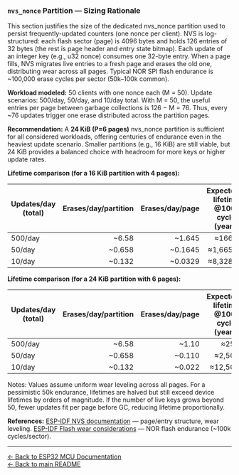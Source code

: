 
### `nvs_nonce` Partition — Sizing Rationale
This section justifies the size of the dedicated nvs_nonce partition used to persist frequently-updated counters (one nonce per client). NVS is log-structured: each flash sector (page) is 4096 bytes and holds 126 entries of 32 bytes (the rest is page header and entry state bitmap). Each update of an integer key (e.g., u32 nonce) consumes one 32-byte entry. When a page fills, NVS migrates live entries to a fresh page and erases the old one, distributing wear across all pages. Typical NOR SPI flash endurance is ~100,000 erase cycles per sector (50k–100k common).

**Workload modeled:** 50 clients with one nonce each (M = 50). Update scenarios: 500/day, 50/day, and 10/day total. With M = 50, the useful entries per page between garbage collections is 126 − M = 76. Thus, every ~76 updates trigger one erase distributed across the partition pages.

**Recommendation:** A **24 KiB (P=6 pages)** nvs_nonce partition is sufficient for all considered workloads, offering centuries of endurance even in the heaviest update scenario. Smaller partitions (e.g., 16 KiB) are still viable, but 24 KiB provides a balanced choice with headroom for more keys or higher update rates.

**Lifetime comparison (for a 16 KiB partition with 4 pages):**

| Updates/day (total) | Erases/day/partition | Erases/day/page | Expected lifetime @100k cycles (years) | Expected lifetime @50k cycles (years) |
|---------------------|----------------------:|----------------:|---------------------------------------:|--------------------------------------:|
| 500/day             | ~6.58                 | ~1.645          | ≈166.6                                 | ≈83.3                                 |
| 50/day              | ~0.658                | ~0.1645         | ≈1,665.8                               | ≈832.9                                |
| 10/day              | ~0.132                | ~0.0329         | ≈8,328.8                               | ≈4,164.4                              |

**Lifetime comparison (for a 24 KiB partition with 6 pages):**

| Updates/day (total) | Erases/day/partition | Erases/day/page | Expected lifetime @100k cycles (years) | Expected lifetime @50k cycles (years) |
|---------------------|----------------------:|----------------:|---------------------------------------:|--------------------------------------:|
| 500/day             | ~6.58                 | ~1.10           | ≈250                                   | ≈125                                  |
| 50/day              | ~0.658                | ~0.110          | ≈2,500                                 | ≈1,250                                |
| 10/day              | ~0.132                | ~0.022          | ≈12,500                                | ≈6,250                                |

Notes: Values assume uniform wear leveling across all pages. For a pessimistic 50k endurance, lifetimes are halved but still exceed device lifetimes by orders of magnitude. If the number of live keys grows beyond 50, fewer updates fit per page before GC, reducing lifetime proportionally.

**References:** [ESP-IDF NVS documentation](https://docs.espressif.com/projects/esp-idf/en/latest/esp32/api-reference/storage/nvs_flash.html) — page/entry structure, wear leveling. [ESP-IDF Flash wear considerations](https://docs.espressif.com/projects/esp-idf/en/latest/esp32/api-guides/flash_psram.html) — NOR flash endurance (~100k cycles/sector).


---

[← Back to ESP32 MCU Documentation](../../esp32_mcu/README.md)  
[← Back to main README](../../README.md)
